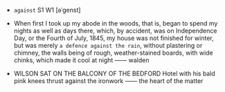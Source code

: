 - `against` S1 W1 [əˈɡenst]



- When first I took up my abode in the woods, that is, began to spend my nights as well as days there, which, by accident, was on Independence Day, or the Fourth of July, 1845, my house was not finished for winter, but was merely `a defence against the rain`, without plastering or chimney, the walls being of rough, weather-stained boards, with wide chinks, which made it cool at night —— walden

-  WILSON SAT ON THE BALCONY OF THE BEDFORD Hotel with his bald pink knees thrust against the ironwork —— the heart of the matter